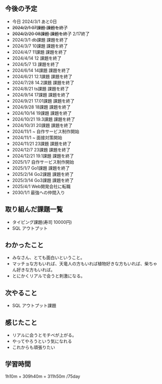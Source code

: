 ## 今後の予定
- 今日 2024/3/1 あと0日
- ~~2024/2/1 07課題 課題を終了~~
- ~~2024/2/20 08課題 課題を終了~~ 2/17終了
- 2024/3/1 db課題 課題を終了
- 2024/3/7 10課題 課題を終了
- 2024/4/7 11課題 課題を終了
- 2024/4/14 12 課題を終了
- 2024/5/7 13 課題を終了
- 2024/6/14 14課題 課題を終了
- 2024/6/21 12.1課題 課題を終了
- 2024/7/28 14.2課題 課題を終了
- 2024/8/21 ts課題 課題を終了
- 2024/9/14 17課題 課題を終了
- 2024/9/21 17.01課題 課題を終了
- 2024/9/28 18課題 課題を終了
- 2024/10/14 19課題 課題を終了
- 2024/10/21 19.3課題 課題を終了
- 2024/10/31 20課題 課題を終了
- 2024/11/1 ~ 自作サービス制作開始
- 2024/11/1 ~ 面接対策開始
- 2024/11/21 23課題 課題を終了
- 2024/12/7 23課題 課題を終了
- 2024/12/21 19.1課題 課題を終了
- 2025/1/7 自作サービス制作開始
- 2025/1/7 Go1課題 課題を終了
- 2025/2/14 Go2課題 課題を終了
- 2025/3/14 Go3課題 課題を終了
- 2025/4/1 Web開発会社に転職
- 2030/1/1 最強への仲間入り

## 取り組んだ課題一覧
- タイピング課題(寿司 10000円)
- SQL アウトプット
## わかったこと
- みなさん、とても面白いということ。
- マッチョな方もいれば、天竜人の方もいれば植物好きな方もいれば、柴ちゃん好きな方もいれば。
- とにかくリアルで会うと刺激になる。
## 次やること
- SQL アウトプット課題
## 感じたこと
- リアルに会うとモチベが上がる。
- やってやろうという気になれる
- これからも頑張りたい
## 学習時間
1h10m + 309h40m 
= 311h50m /75day

